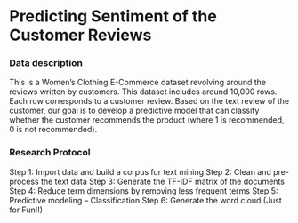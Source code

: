 # Predicting Sentiment of the Customer Reviews

### Data description
This is a Women’s Clothing E-Commerce dataset revolving around the reviews written by customers. 
This dataset includes around 10,000 rows. Each row corresponds to a customer review. Based on the text review of the customer, our goal is to develop 
a predictive model that can classify whether the customer recommends the product (where 1 is recommended, 0 is not recommended).

### Research Protocol
Step 1: Import data and build a corpus for text mining
Step 2: Clean and pre-process the text data
Step 3: Generate the TF-IDF matrix of the documents
Step 4: Reduce term dimensions by removing less frequent terms
Step 5: Predictive modeling – Classification
Step 6: Generate the word cloud (Just for Fun!!)
